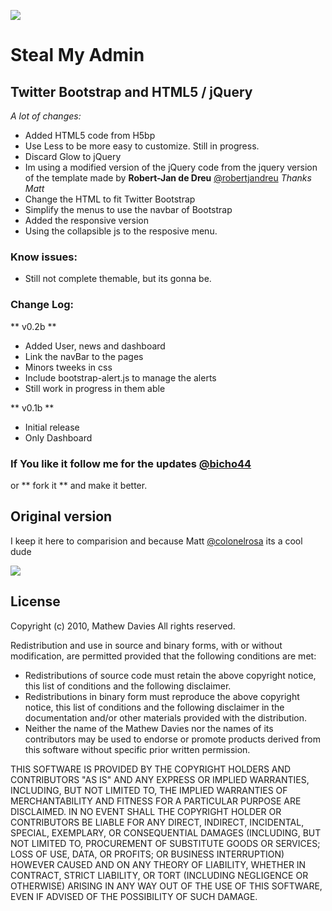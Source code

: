 ![](http://img513.imageshack.us/img513/127/screenshot20120206at115.png)

# Steal My Admin 
## Twitter Bootstrap and HTML5 / jQuery

*A lot of changes:*

 - Added HTML5 code from H5bp
 - Use Less to be more easy to customize. Still in progress.
 - Discard Glow to jQuery
 - Im using a modified version of the jQuery code from the jquery version of the template made by **Robert-Jan de Dreu** [@robertjandreu](http://twitter.com/robertjandreu) *Thanks Matt*
 - Change the HTML to fit Twitter Bootstrap
 - Simplify the menus to use the navbar of Bootstrap
 - Added the responsive version
 - Using the collapsible js to the resposive menu.

### Know issues:

 - Still not complete themable, but its gonna be.

### Change Log:

 ** v0.2b ** 

 - Added User, news and dashboard
 - Link the navBar to the pages
 - Minors tweeks in css
 - Include bootstrap-alert.js to manage the alerts
 - Still work in progress in them able 

** v0.1b **

- Initial release
- Only Dashboard

### If You like it follow me for the updates [@bicho44](http://twitter.com/bicho44)
or ** fork it ** and make it better.

## Original version
I keep it here to comparision and because Matt [@colonelrosa](http://twitter.com/colonelrosa) its a cool dude  

![](http://img7.imageshack.us/img7/5646/phpmtrmkgam.jpg)

License
-------

Copyright (c) 2010, Mathew Davies
All rights reserved.

Redistribution and use in source and binary forms, with or without modification, are permitted provided that the following conditions are met:

- Redistributions of source code must retain the above copyright notice, this list of conditions and the following disclaimer.
- Redistributions in binary form must reproduce the above copyright notice, this list of conditions and the following disclaimer in the documentation and/or other materials provided with the distribution.
- Neither the name of the Mathew Davies nor the names of its contributors may be used to endorse or promote products derived from this software without specific prior written permission.

THIS SOFTWARE IS PROVIDED BY THE COPYRIGHT HOLDERS AND CONTRIBUTORS "AS IS" AND ANY EXPRESS OR IMPLIED WARRANTIES, INCLUDING, BUT NOT LIMITED TO, THE IMPLIED WARRANTIES OF MERCHANTABILITY AND FITNESS FOR A PARTICULAR PURPOSE ARE DISCLAIMED. IN NO EVENT SHALL THE COPYRIGHT HOLDER OR CONTRIBUTORS BE LIABLE FOR ANY DIRECT, INDIRECT, INCIDENTAL, SPECIAL, EXEMPLARY, OR CONSEQUENTIAL DAMAGES (INCLUDING, BUT NOT LIMITED TO, PROCUREMENT OF SUBSTITUTE GOODS OR SERVICES; LOSS OF USE, DATA, OR PROFITS; OR BUSINESS INTERRUPTION) HOWEVER CAUSED AND ON ANY THEORY OF LIABILITY, WHETHER IN CONTRACT, STRICT LIABILITY, OR TORT (INCLUDING NEGLIGENCE OR OTHERWISE) ARISING IN ANY WAY OUT OF THE USE OF THIS SOFTWARE, EVEN IF ADVISED OF THE POSSIBILITY OF SUCH DAMAGE.

